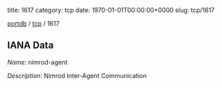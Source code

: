 title: 1617
category: tcp
date: 1970-01-01T00:00:00+0000
slug: tcp/1617

[portdb](/) / [tcp](/category/tcp.html) / 1617


## IANA Data

_Name:_ nimrod-agent

_Description:_ Nimrod Inter-Agent Communication

